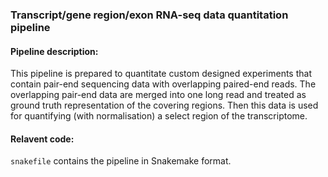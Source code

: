 ### Transcript/gene region/exon RNA-seq data quantitation pipeline

#### Pipeline description:
This pipeline is prepared to quantitate custom designed experiments that contain pair-end sequencing data with overlapping paired-end reads. The overlapping pair-end data are merged into one long read and treated as ground truth representation of the covering regions. Then this data is used for quantifying (with normalisation) a select region of the transcriptome.

#### Relavent code:
`snakefile` contains the pipeline in Snakemake format.